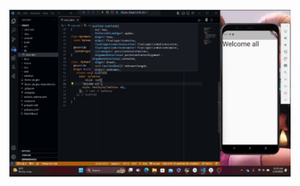 [<img src="https://github.com/addff/2310-ICT602/blob/main/M3CS2666A/Team%201%20-%20Solidariti/Lab%20Work%204/image.png?raw=true" width="600" height="300"
/>](https://youtu.be/tCH7mtQrmZQ)
